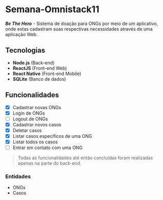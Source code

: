 # Semana-Omnistack11

***Be The Hero*** - Sistema de doação para ONGs por meio de um aplicativo, onde estas cadastram suas respectivas necessidades através de uma aplicação Web.

## Tecnologias
- **Node.js** (Back-end)
- **ReactJS** (Front-end Web)
- **React Native** (Front-end Mobile)
- **SQLite** (Banco de dados)

## Funcionalidades
- [x] Cadastrar novas ONGs
- [x] Login de ONGs
- [ ] Logout de ONGs
- [x] Cadastrar novos casos
- [x] Deletar casos
- [x] Listar casos específicos de uma ONG
- [x] Listar todos os casos
- [ ] Entrar em contato com uma ONG

> Todas as funcionalidades até então concluídas foram realizadas apenas na parte do back-end.

### Entidades
- ONGs
- Casos
